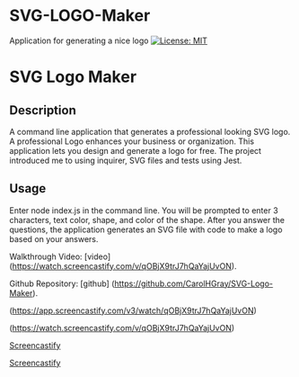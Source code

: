# SVG-LOGO-Maker
Application for generating a nice logo
[![License: MIT](https://img.shields.io/badge/License-MIT-yellow.svg)](https://opensource.org/licenses/MIT)
# SVG Logo Maker

## Description

A command line application that generates a professional looking SVG logo.  A professional Logo enhances your business or organization.  This application lets you design and generate a logo for free.  The project introduced me to using inquirer, SVG files and tests using Jest.

## Usage
Enter node index.js in the command line.  You will be prompted to enter 3 characters, text color, shape, and color of the shape.  After you answer the questions, the application generates an SVG file with code to make a logo based on your answers.

Walkthrough Video: [video] (https://watch.screencastify.com/v/qOBjX9trJ7hQaYajUvON).

Github Repository: [github] (https://github.com/CarolHGray/SVG-Logo-Maker).


(https://app.screencastify.com/v3/watch/qOBjX9trJ7hQaYajUvON)

(https://watch.screencastify.com/v/qOBjX9trJ7hQaYajUvON)

[Screencastify](https://drive.google.com/v3/watch/qOBjX9trJ7hQaYajUvON)

[Screencastify](https://drive.google.com/file/d/1mWxV0zMx76u2OWmLCXEjvs0LD4b_fKuM/view)






